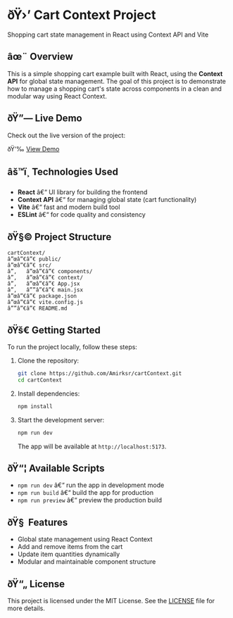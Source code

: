 # ðŸ›’ Cart Context Project

Shopping cart state management in React using Context API and Vite

## âœ¨ Overview

This is a simple shopping cart example built with React, using the **Context API** for global state management. The goal of this project is to demonstrate how to manage a shopping cart's state across components in a clean and modular way using React Context.

## ðŸ”— Live Demo

Check out the live version of the project:

ðŸ‘‰ [View Demo](https://cart-context-eta.vercel.app)

## âš™ï¸ Technologies Used

- **React** â€“ UI library for building the frontend
- **Context API** â€“ for managing global state (cart functionality)
- **Vite** â€“ fast and modern build tool
- **ESLint** â€“ for code quality and consistency

## ðŸ§© Project Structure

```
cartContext/
â”œâ”€â”€ public/
â”œâ”€â”€ src/
â”‚   â”œâ”€â”€ components/
â”‚   â”œâ”€â”€ context/
â”‚   â”œâ”€â”€ App.jsx
â”‚   â””â”€â”€ main.jsx
â”œâ”€â”€ package.json
â”œâ”€â”€ vite.config.js
â””â”€â”€ README.md
```

## ðŸš€ Getting Started

To run the project locally, follow these steps:

1. Clone the repository:

   ```bash
   git clone https://github.com/Amirksr/cartContext.git
   cd cartContext
   ```

2. Install dependencies:

   ```bash
   npm install
   ```

3. Start the development server:

   ```bash
   npm run dev
   ```

   The app will be available at `http://localhost:5173`.

## ðŸ“¦ Available Scripts

- `npm run dev` â€“ run the app in development mode
- `npm run build` â€“ build the app for production
- `npm run preview` â€“ preview the production build

## ðŸ§  Features

- Global state management using React Context
- Add and remove items from the cart
- Update item quantities dynamically
- Modular and maintainable component structure

## ðŸ“„ License

This project is licensed under the MIT License. See the [LICENSE](LICENSE) file for more details.
